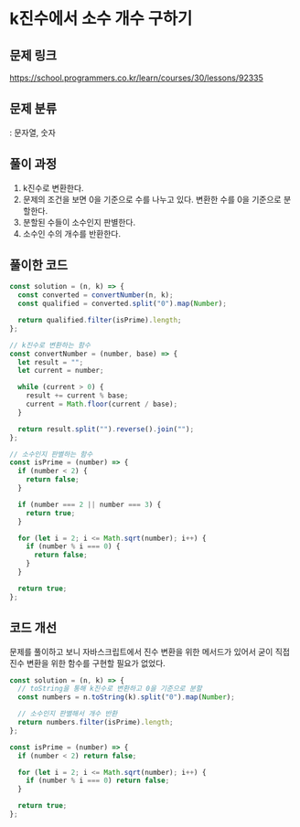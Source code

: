# k진수에서 소수 개수 구하기

## 문제 링크

https://school.programmers.co.kr/learn/courses/30/lessons/92335

## 문제 분류

: 문자열, 숫자

## 풀이 과정

1. k진수로 변환한다.
2. 문제의 조건을 보면 0을 기준으로 수를 나누고 있다. 변환한 수를 0을 기준으로 분할한다.
3. 분할된 수들이 소수인지 판별한다.
4. 소수인 수의 개수를 반환한다.

## 풀이한 코드

```js
const solution = (n, k) => {
  const converted = convertNumber(n, k);
  const qualified = converted.split("0").map(Number);

  return qualified.filter(isPrime).length;
};

// k진수로 변환하는 함수
const convertNumber = (number, base) => {
  let result = "";
  let current = number;

  while (current > 0) {
    result += current % base;
    current = Math.floor(current / base);
  }

  return result.split("").reverse().join("");
};

// 소수인지 판별하는 함수
const isPrime = (number) => {
  if (number < 2) {
    return false;
  }

  if (number === 2 || number === 3) {
    return true;
  }

  for (let i = 2; i <= Math.sqrt(number); i++) {
    if (number % i === 0) {
      return false;
    }
  }

  return true;
};
```

## 코드 개선

문제를 풀이하고 보니 자바스크립트에서 진수 변환을 위한 메서드가 있어서 굳이 직접 진수 변환을 위한 함수를 구현할 필요가 없었다.

```js
const solution = (n, k) => {
  // toString을 통해 k진수로 변환하고 0을 기준으로 분할
  const numbers = n.toString(k).split("0").map(Number);

  // 소수인지 판별해서 개수 반환
  return numbers.filter(isPrime).length;
};

const isPrime = (number) => {
  if (number < 2) return false;

  for (let i = 2; i <= Math.sqrt(number); i++) {
    if (number % i === 0) return false;
  }

  return true;
};
```
